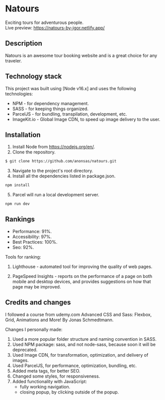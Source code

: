 # Natours

Exciting tours for adventurous people.  
Live preview: https://natours-by-igor.netlify.app/

## Description

Natours is an awesome tour booking website and is a great choice for any traveler.

## Technology stack

This project was built using [Node v16.x] and uses the following technologies:

- NPM - for dependency management.
- SASS - for keeping things organized.
- ParcelJS - for bundling, transpilation, development, etc.
- ImageKit.io - Global Image CDN, to speed up image delivery to the user.

## Installation

1. Install Node from https://nodejs.org/en/.
2. Clone the repository.

```bash
$ git clone https://github.com/anonsas/natours.git
```

3. Navigate to the project's root directory.
4. Install all the dependencies listed in package.json.

```bash
npm install
```

5. Parcel will run a local development server.

```bash
npm run dev
```

## Rankings

- Performance: 91%.
- Accessibility: 97%.
- Best Practices: 100%.
- Seo: 92%.

Tools for ranking:

1. Lighthouse - automated tool for improving the quality of web pages.

2. PageSpeed Insights - reports on the performance of a page on both mobile and desktop devices, and provides suggestions on how that page may be improved.

## Credits and changes

I followed a course from udemy.com
Advanced CSS and Sass: Flexbox, Grid, Animations and More! By Jonas Schmedtmann.

Changes I personally made:

1. Used a more popular folder structure and naming convention in SASS.
2. Used NPM package: sass, and not node-sass, because soon it will be deprecated.
3. Used Image CDN, for transformation, optimization, and delivery of images.
4. Used ParcelJS, for performance, optimization, bundling, etc.
5. Added meta tags, for better SEO.
6. Changed some styles, for responsiveness.
7. Added functionality with JavaScript:
   - fully working navigation.
   - closing popup, by clicking outside of the popup.
